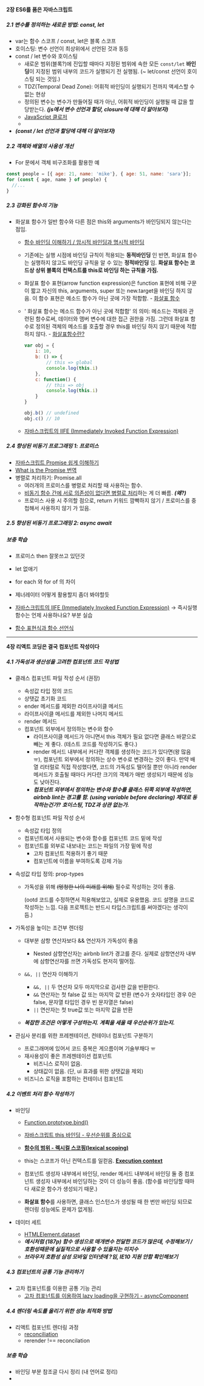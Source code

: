 **2장 ES6를 품은 자바스크립트**



##### 2.1 변수를 정의하는 새로운 방법: const, let

- var는 함수 스코프 / const, let은 블록 스코프
- 호이스팅: 변수 선언이 최상위에서 선언된 것과 동등
- const / let 변수와 호이스팅
  - 새로운 범위(블록?)에 진입할 때마다 지정된 범위에 속한 모든 `const/let` **바인딩**이 지정된 범위 내부의 코드가 실행되기 전 실행됨. (~ let/const 선언이 호이스팅 되는 것임.)
  - TDZ(Temporal Dead Zone): 어휘적 바인딩이 실행되기 전까지 액세스할 수 없는 현상
  - 정의된 변수는 변수가 만들어질 때가 아닌, 어휘적 바인딩이 실행될 때 값을 할당받는다. _**(js에서 변수 선언과 할당, closure에 대해 더 알아보자)**_
  - [JavaScript 클로저](https://hyunseob.github.io/2016/08/30/javascript-closure/)
  - 
- _**(const / let 선언과 할당에 대해 더 알아보자)**_



##### 2.2 객체와 배열의 사용성 개선

* For 문에서 객체 비구조화를 활용한 예

```javascript
const people = [{ age: 21, name: 'mike'}, { age: 51, name: 'sara'}];
for (const { age, name } of people) {
  //...
}
```



##### 2.3 강화된 함수의 기능

* 화살표 함수가 일반 함수와 다른 점은 this와 arguments가 바인딩되지 않는다는 점임.

  * [함수 바인딩 이해하기 / 암시적 바인딩과 명시적 바인딩](http://jeonghwan-kim.github.io/2017/10/22/js-context-binding.html)

  * 기존에는 실행 시점에 바인딩 규칙이 적용되는 **동적바인딩** 인 반면, 화살표 함수는 실행하지 않고도 바인딩 규칙을 알 수 있는 **정적바인딩** 임. **화살표 함수는 코드상 상위 블록의 컨택스트를 this로 바인딩 하는 규칙을 가짐.**

  * 화살표 함수 표현(arrow function expression)은 function 표현에 비해 구문이 짧고  자신의 this, arguments, super 또는 new.target을 바인딩 하지 않음. 이  함수 표현은 메소드 함수가 아닌 곳에 가장 적합함. - [화살표 함수](https://developer.mozilla.org/ko/docs/Web/JavaScript/Reference/Functions/애로우_펑션)

  * ' 화살표 함수는 메소드 함수가 아닌 곳에 적합함' 의 의미: 메소드는 객체와 관련된 함수로써, 데이터와 맴버 변수에 대한 접근 권한을 가짐. 그런데 화살표 함수로 정의된 객체의 메소드를 호출할 경우 this를 바인딩 하지 않기 때문에 적합하지 않다. - [화살표함수란?](https://mygumi.tistory.com/229)

    ```javascript
    var obj = {
        i: 10,
        b: () => {
            // this => global
            console.log(this.i)
        },
        c: function() {
            // this => obj
            console.log(this.i)
        }
    }
    
    obj.b() // undefined
    obj.c() // 10
    ```

  * [자바스크립트의 IIFE (Immediately Invoked Function Expression)](https://velog.io/@doondoony/javascript-iife)

  

##### 2.4 향상된 비동기 프로그래밍 1: 프로미스

* [자바스크립트 Promise 쉽게 이해하기](https://joshua1988.github.io/web-development/javascript/promise-for-beginners/)
* [What is the Promise 번역](https://velog.io/@cadenzah/What-is-a-Promise)
* 병렬로 처리하기: Promise.all
  * 여러개의 프로미스를 병렬로 처리할 때 사용하는 함수.
  * [비동기 함수 간에 서로 의존성이 없다면 병렬로 처리](https://trustyoo86.github.io/javascript/2019/03/19/async-await-parallel.html)하는 게 더 빠름. _**(왜?)**_
  * 프로미스 사용 시 주의할 점으로, return 키워드 깜빡하지 않기 / 프로미스를 중첩해서 사용하지 않기 가 있음.



##### 2.5 향상된 비동기 프로그래밍 2: async await





##### 보충 학습

* 프로미스 then 잘못쓰고 있던것

* let 없애기
* for each 와 for of 의 차이
* 제너레이터 어떻게 활용할지 좀더 봐야할듯

* [자바스크립트의 IIFE (Immediately Invoked Function Expression)](https://velog.io/@doondoony/javascript-iife)  -> 즉시실행함수는 언제 사용하나요? 부분 실습

* [함수 표현식과 함수 선언식](https://joshua1988.github.io/web-development/javascript/function-expressions-vs-declarations/)



---

**4장 리액트 코딩은 결국 컴포넌트 작성이다**



##### 4.1 가독성과 생산성을 고려한 컴포넌트 코드 작성법

* 클래스 컴포넌트 파일 작성 순서 (권장)
  * 속성값 타입 정의 코드
  * 상탯값 초기화 코드
  * ender 메서드를 제외한 라이프사이클 메서드
  * 라이프사이클 메서드를 제외한 나머지 메서드
  * render 메서드
  * 컴포넌트 외부에서 정의하는 변수와 함수
    * 라이프사이클 메서드가 아니면서 this 객체가 필요 없다면 클래스 바깥으로 빼는 게 좋다. (테스트 코드를 작성하기도 좋다.) 
    * render 메서드 내부에서 커다란 객체를  생성하는 코드가 있다면(왕 많음ㅠ), 컴포넌트 외부에서 정의하는 상수 변수로 변경하는 것이 좋다. 만약 배열 리터럴로 직접 작성했다면, 코드의 가독성도 떨어질 뿐만 아니라 render 메서드가 호출될 때마다 커다란 크기의 객체가 매번 생성되기 때문에 성능도 낮아진다.
     * _**컴포넌트 외부에서 정의하는 변수와 함수를 클래스 뒤쪽 외부에 작성하면, airbnb lint는 경고를 함. (using variable before declaring) 제대로 동작하는건가? 호이스팅, TDZ과 상관 없는가.**_
* 함수형 컴포넌트 파일 작성 순서
  * 속성값 타입 정의
  * 컴포넌트에서 사용되는 변수와 함수를 컴포넌트 코드 밑에 작성
  * 컴포넌트를 외부로 내보내는 코드는 파일의 가장 밑에 작성
    * 고차 컴포넌트 적용하기 좋기 때문
    * 컴포넌트에 이름을 부여하도록 강제 가능

* 속성값 타입 정의: prop-types

  * 가독성을 위해 ~~(멍청한 나의 미래를 위해)~~ 필수로 작성하는 것이 좋음.

    (ootd 코드를 수정하면서 적용해보았고, 실제로 유용했음. 코드 설명을 코드로 작성하는 느낌. 다음 프로젝트는 반드시 타입스크립트를 써야겠다는 생각이 듬.)

* 가독성을 높이는 조건부 렌더링

  * 대부분 삼항 연산자보다 && 연산자가 가독성이 좋음
    * Nested 삼항연산자는 airbnb lint가 경고를 준다. 실제로 삼항연산자 내부에 삼항연산자를 쓰면 가독성도 현저히 떨어짐.
  * `&&, ||` 연산자 이해하기
    * `&&, ||` 두 연산자 모두 마지막으로 검사한 값을 반환한다.
    * `&&` 연산자는 첫 false 값 또는 마지막 값 반환 (변수가 숫자타입인 경우 0은 false, 문자열 타입인 경우 빈 문자열은 false)
    * `||` 연산자는 첫 true값 또는 마지막 값을 반환

  * _**복잡한 조건은 어떻게 구성하는지. 계획을 세울 때 우선순위가 있는지.**_

* 관심사 분리를 위한 프레젠테이션, 컨테이너 컴포넌트 구분하기

  * 프로그래머에 있어서 코드 중복은 게으름이며 기술부채다 ㅠ
  * 재사용성이 좋은 프레젠테이션 컴포넌트
    * 비즈니스 로직이 없음.
    * 상태값이 없음. (단, ui 효과를 위한 상탯값을 제외)
  * 비즈니스 로직을 포함하는 컨테이너 컴포넌트



##### 4.2 이벤트 처리 함수 작성하기

* 바인딩

  * [Function.prototype.bind()](https://developer.mozilla.org/ko/docs/Web/JavaScript/Reference/Global_Objects/Function/bind)
  * [자바스크립트 this 바인딩 - 우선순위를 중심으로](http://jeonghwan-kim.github.io/2017/10/22/js-context-binding.html)
  * [**함수의 범위 - 렉시컬 스코핑(lexical scoping)**](https://www.zerocho.com/category/JavaScript/post/5740531574288ebc5f2ba97e)
  * this는 스코프가 아닌 컨텍스트를 일컫음. [**Execution context**](http://www.nextree.co.kr/p7363/)

  * 컴포넌트 생성자 내부에서 바인딩, render 메서드 내부에서 바인딩 둘 중 컴포넌트 생성자 내부에서 바인딩하는 것이 더 성능이 좋음. (함수를 바인딩할 때마다 새로운 함수가 생성되기 때문.)
  * **화살표 함수**를 사용하면, 클래스 인스턴스가 생성될 때 한 번만 바인딩 되므로 렌더링 성능에도 문제가 없게됨.

* 데이터 세트

  * [HTMLElement.dataset](https://developer.mozilla.org/ko/docs/Web/API/HTMLElement/dataset)
  * _**예시처럼 (187p) 함수 생성으로 매개변수 전달한 코드가 많은데, 수정해보기 / 호환성때문에 실질적으로 사용할 수 있을지는 미지수**_
  * _**브라우저 호환성 삼성 모바일 인터넷에 ?임, IE10 지원 안함 확인해보기**_



##### 4.3 컴포넌트의 공통 기능 관리하기

* 고차 컴포넌트를 이용한 공통 기능 관리
  * [고차 컴포넌트를 이용하여 lazy loading을 구현하기 - asyncComponent](https://velopert.com/3421)



##### 4.4 렌더링 속도를 올리기 위한 성능 최적화 방법

* 리액트 컴포넌트 렌더링 과정
  * [reconciliation](https://ko.reactjs.org/docs/reconciliation.html#___gatsby)
  * rerender !== reconcilation





##### 보충 학습

* 바인딩 부분 참조글 다시 정리 (내 언어로 정리)
* 


